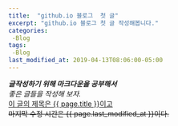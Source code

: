 ```yaml
---
title:  "github.io 블로그  첫 글"
excerpt: "github.io 블로그 첫 글 작성해봅니다."
categories:
 -Blog
tags:
 -Blog
last_modified_at: 2019-04-13T08:06:00-05:00
---
```

***글작성하기 위해 마크다운을 공부해서*** <br/>
_좋은 글들을 작성해 보자._<br/>
<u>이 글의 제목은 {{ page.title }}이고</u><br/>
~~마지막 수정 시간은 {{ page.last_modified_at }}이다.~~
